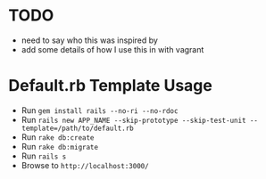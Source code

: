 TODO
====
* need to say who this was inspired by
* add some details of how I use this in with vagrant

Default.rb Template Usage
=========================
* Run `gem install rails --no-ri --no-rdoc`
* Run `rails new APP_NAME --skip-prototype --skip-test-unit --template=/path/to/default.rb`
* Run `rake db:create`
* Run `rake db:migrate`
* Run `rails s`
* Browse to `http://localhost:3000/`
